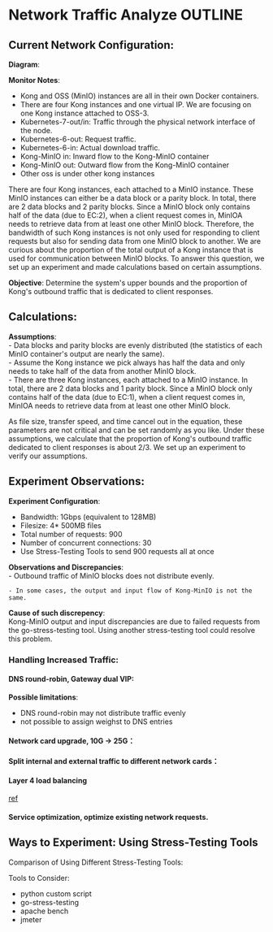 # Network Traffic Analyze OUTLINE  
 

## Current Network Configuration:  
__Diagram__:

__Monitor Notes__:
- Kong and OSS (MinIO) instances are all in their own Docker containers.
- There are four Kong instances and one virtual IP.  We are focusing on one Kong instance attached to OSS-3.   
- Kubernetes-7-out/in: Traffic through the physical network interface of the node.
- Kubernetes-6-out: Request traffic.
- Kubernetes-6-in: Actual download traffic.   
- Kong-MinIO in: Inward flow to the Kong-MinIO container
- Kong-MinIO out: Outward flow from the Kong-MinIO container     
- Other oss is under other kong instances   


There are four Kong instances, each attached to a MinIO instance. These MinIO instances can either be a data block or a parity block. In total, there are 2 data blocks and 2 parity blocks. Since a MinIO block only contains half of the data (due to EC:2), when a client request comes in, MinIOA needs to retrieve data from at least one other MinIO block. Therefore, the bandwidth of such Kong instances is not only used for responding to client requests but also for sending data from one MinIO block to another. We are curious about the proportion of the total output of a Kong instance that is used for communication between MinIO blocks. To answer this question, we set up an experiment and made calculations based on certain assumptions.  

__Objective__:  Determine the system's upper bounds and the proportion of Kong's outbound traffic that is dedicated to client responses.       
 
## Calculations:  
__Assumptions__:  
    - Data blocks and parity blocks are evenly distributed (the statistics of each MinIO container's output are nearly the same).   
    - Assume the Kong instance we pick always has half the data and only needs to take half of the data from another MinIO block.   
    - There are three Kong instances, each attached to a MinIO instance.  In total, there are 2 data blocks and 1 parity block. Since a MinIO block only contains half of the data (due to EC:1), when a client request comes in, MinIOA needs to retrieve data from at least one other MinIO block. 

  
As file size, transfer speed, and time cancel out in the equation, these parameters are not critical and can be set randomly as you like. Under these assumptions, we calculate that the proportion of Kong's outbound traffic dedicated to client responses is about 2/3. We set up an experiment to verify our assumptions.       



## Experiment Observations:   
__Experiment Configuration__:     
   - Bandwidth: 1Gbps    (equivalent to 128MB)   
   - Filesize: 4* 500MB files   
   - Total number of requests: 900    
   - Number of concurrent connections: 30   
   - Use Stress-Testing Tools to send 900 requests all at once
    
__Observations and Discrepancies__:  
    - Outbound traffic of MinIO blocks does not distribute evenly.   
      
    - In some cases, the output and input flow of Kong-MinIO is not the same.   


__Cause of such discrepency__:    
Kong-MinIO output and input discrepancies are due to failed requests from the go-stress-testing tool. Using another stress-testing tool could resolve this problem.       
     

### Handling Increased Traffic:   
#### DNS round-robin, Gateway dual VIP:    
__Possible limitations__: 
- DNS round-robin may not distribute traffic evenly
- not possible to assign weighst to DNS entries

#### Network card upgrade, 10G -> 25G：    

#### Split internal and external traffic to different network cards：     

#### Layer 4 load balancing  
[ref](https://www.kawabangga.com/posts/5301)   
#### Service optimization, optimize existing network requests.   



## Ways to Experiment: Using Stress-Testing Tools   
Comparison of Using Different Stress-Testing Tools:   

Tools to Consider:     
- python custom script       
- go-stress-testing    
- apache bench    
- jmeter    

